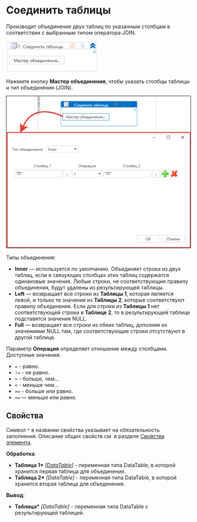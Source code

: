 # Соединить таблицы

Производит объединение двух таблиц по указанным столбцам в соответствии с выбранным типом оператора JOIN.

![](<../../../../.gitbook/assets1/DataTables.WFDataTableJoin.png>)

Нажмите кнопку **Мастер объединения**, чтобы указать столбцы таблицы и тип объединения (JOIN).

![](<../../../../.gitbook/assets1/WFDataTableJoin-3.png>)  

Типы объединения:
* **Inner** — используется по умолчанию. Объединяет строки из двух таблиц, если в связующих столбцах этих таблиц содержатся одинаковые значения. Любые строки, не соответствующие правилу объединения, будут удалены из результирующей таблицы. 
* **Left** — возвращает все строки из **Таблицы 1**, которая является левой, и только те значения из **Таблицы 2**, которые соответствуют правилу объединения. Если для строки из **Таблицы 1** нет соответствующей строки в **Таблице 2**, то в результирующей таблице подставятся значения NULL. 
* **Full** — возвращает все строки из обеих таблиц, дополняя их значениями NULL там, где соответствующие строки отсутствуют в другой таблице.

Параметр **Операция** определяет отношение между столбцами. Доступные значения:
* `=` - равно.
* `!=` - не равно.
* `>` - больше, чем...
* `<` - меньше чем...
* `>=` - больше или равно.
* `<=` — меньше или равно.

## Свойства
Символ `*` в названии свойства указывает на обязательность заполнения. Описание общих свойств см. в разделе [Свойства элемента](https://docs.primo-rpa.ru/primo-rpa/primo-studio/process/elements#svoistva-elementa).

**Обработка**:

* **Таблица 1\*** *[[DataTable](https://learn.microsoft.com/ru-ru/dotnet/api/system.data.datatable?view=net-8.0&viewFallbackFrom=net-4.6.1)]* - переменная типа DataTable, в которой хранится первая таблица для объединения.
* **Таблица 2\*** *[DataTable]* - переменная типа DataTable, в которой хранится вторая таблица для объединения.

**Вывод**:

* **Таблица\*** *[DataTable]* - переменная типа DataTable с результирующей таблицей.

